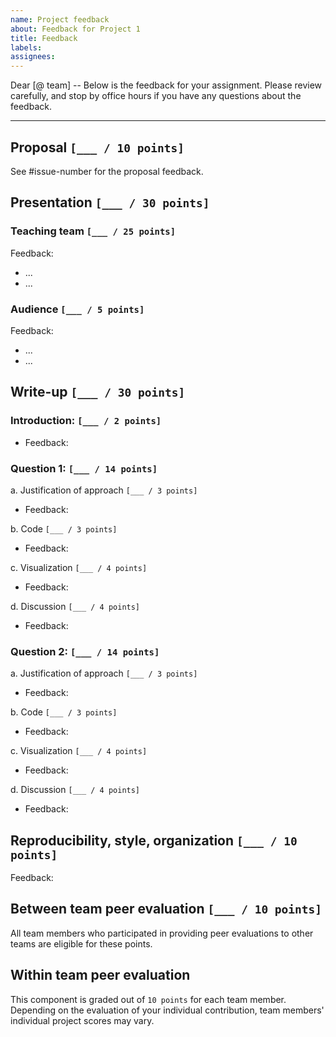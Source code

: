 ```yaml
---
name: Project feedback
about: Feedback for Project 1
title: Feedback
labels: 
assignees: 
---
```


Dear [@ team] -- Below is the feedback for your assignment. Please review carefully, and stop by office hours if you have any questions about the feedback.

---

## Proposal `[___ / 10 points]`

See #issue-number for the proposal feedback.

## Presentation `[___ / 30 points]`

### Teaching team `[___ / 25 points]`

Feedback:

- ...
- ...

### Audience `[___ / 5 points]`

Feedback:

- ...
- ...

## Write-up `[___ / 30 points]`

### Introduction: `[___ / 2 points]`
- Feedback: 

### Question 1: `[___ / 14 points]`

a.  Justification of approach `[___ / 3 points]`
- Feedback: 

b. Code `[___ / 3 points]`
- Feedback: 

c. Visualization `[___ / 4 points]`
- Feedback: 

d. Discussion `[___ / 4 points]`
- Feedback:  

### Question 2: `[___ / 14 points]`

a.  Justification of approach `[___ / 3 points]`
- Feedback: 

b. Code `[___ / 3 points]`
- Feedback: 

c. Visualization `[___ / 4 points]`
- Feedback: 

d. Discussion `[___ / 4 points]`
- Feedback: 

## Reproducibility, style, organization `[___ / 10 points]`

Feedback: 

## Between team peer evaluation `[___ / 10 points]`

All team members who participated in providing peer evaluations to other teams are eligible for these points.

## Within team peer evaluation

This component is graded out of `10 points` for each team member. Depending on the evaluation of your individual contribution, team members' individual project scores may vary.

